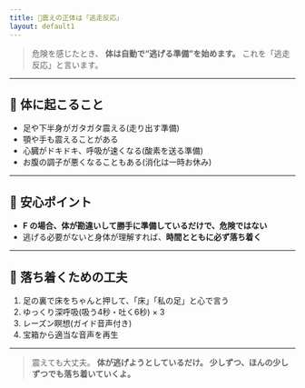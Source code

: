 ```yaml
---
title: 🦶震えの正体は「逃走反応」
layout: default1
---
```

> 危険を感じたとき、
> **体は自動で“逃げる準備”を始めます。**
> これを「逃走反応」と言います。

---

## 🌱 体に起こること

* 足や下半身がガタガタ震える(走り出す準備)
* 顎や手も震えることがある
* 心臓がドキドキ、呼吸が速くなる(酸素を送る準備)
* お腹の調子が悪くなることもある(消化は一時お休み)

---

## 🌱 安心ポイント

* **F の場合、体が勘違いして勝手に準備しているだけで、危険ではない**
* 逃げる必要がないと身体が理解すれば、**時間とともに必ず落ち着く**

---

## 🌱 落ち着くための工夫

1. 足の裏で床をちゃんと押して、「床」「私の足」と心で言う
2. ゆっくり深呼吸(吸う4秒・吐く6秒) × 3
3. レーズン瞑想(ガイド音声付き)
4. 宝箱から適当な音声を再生

---

> 震えても大丈夫。
> **体が逃げようとしているだけ。
> 少しずつ、ほんの少しずつでも落ち着いていくよ。**
